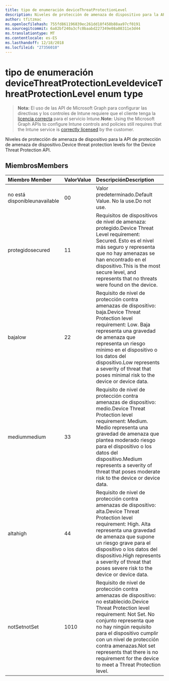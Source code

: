 ```yaml
---
title: tipo de enumeración deviceThreatProtectionLevel
description: Niveles de protección de amenaza de dispositivo para la API de protección de amenaza de dispositivo.
author: tfitzmac
ms.openlocfilehash: 755fd861196839ec261dd18f458b88aa97cf0191
ms.sourcegitcommit: 6a82bf240a3cfc0baabd227349e08a08311e3d44
ms.translationtype: MT
ms.contentlocale: es-ES
ms.lasthandoff: 12/18/2018
ms.locfileid: "27356010"
---
```

# <a name="devicethreatprotectionlevel-enum-type"></a><span data-ttu-id="4e437-103">tipo de enumeración deviceThreatProtectionLevel</span><span class="sxs-lookup"><span data-stu-id="4e437-103">deviceThreatProtectionLevel enum type</span></span>

> <span data-ttu-id="4e437-104">**Nota:** El uso de las API de Microsoft Graph para configurar las directivas y los controles de Intune requiere que el cliente tenga la [licencia correcta](https://go.microsoft.com/fwlink/?linkid=839381) para el servicio Intune.</span><span class="sxs-lookup"><span data-stu-id="4e437-104">**Note:** Using the Microsoft Graph APIs to configure Intune controls and policies still requires that the Intune service is [correctly licensed](https://go.microsoft.com/fwlink/?linkid=839381) by the customer.</span></span>

<span data-ttu-id="4e437-105">Niveles de protección de amenaza de dispositivo para la API de protección de amenaza de dispositivo.</span><span class="sxs-lookup"><span data-stu-id="4e437-105">Device threat protection levels for the Device Threat Protection API.</span></span>
## <a name="members"></a><span data-ttu-id="4e437-106">Miembros</span><span class="sxs-lookup"><span data-stu-id="4e437-106">Members</span></span>
|<span data-ttu-id="4e437-107">Miembro	</span><span class="sxs-lookup"><span data-stu-id="4e437-107">Member</span></span>|<span data-ttu-id="4e437-108">Valor</span><span class="sxs-lookup"><span data-stu-id="4e437-108">Value</span></span>|<span data-ttu-id="4e437-109">Descripción</span><span class="sxs-lookup"><span data-stu-id="4e437-109">Description</span></span>|
|:---|:---|:---|
|<span data-ttu-id="4e437-110">no está disponible</span><span class="sxs-lookup"><span data-stu-id="4e437-110">unavailable</span></span>|<span data-ttu-id="4e437-111">0</span><span class="sxs-lookup"><span data-stu-id="4e437-111">0</span></span>|<span data-ttu-id="4e437-112">Valor predeterminado.</span><span class="sxs-lookup"><span data-stu-id="4e437-112">Default Value.</span></span> <span data-ttu-id="4e437-113">No la use.</span><span class="sxs-lookup"><span data-stu-id="4e437-113">Do not use.</span></span>|
|<span data-ttu-id="4e437-114">protegido</span><span class="sxs-lookup"><span data-stu-id="4e437-114">secured</span></span>|<span data-ttu-id="4e437-115">1</span><span class="sxs-lookup"><span data-stu-id="4e437-115">1</span></span>|<span data-ttu-id="4e437-116">Requisitos de dispositivos de nivel de amenaza: protegido.</span><span class="sxs-lookup"><span data-stu-id="4e437-116">Device Threat Level requirement: Secured.</span></span> <span data-ttu-id="4e437-117">Esto es el nivel más seguro y representa que no hay amenazas se han encontrado en el dispositivo.</span><span class="sxs-lookup"><span data-stu-id="4e437-117">This is the most secure level, and represents that no threats were found on the device.</span></span>|
|<span data-ttu-id="4e437-118">baja</span><span class="sxs-lookup"><span data-stu-id="4e437-118">low</span></span>|<span data-ttu-id="4e437-119">2</span><span class="sxs-lookup"><span data-stu-id="4e437-119">2</span></span>|<span data-ttu-id="4e437-120">Requisito de nivel de protección contra amenazas de dispositivo: baja.</span><span class="sxs-lookup"><span data-stu-id="4e437-120">Device Threat Protection level requirement: Low.</span></span> <span data-ttu-id="4e437-121">Baja representa una gravedad de amenaza que representa un riesgo mínimo en el dispositivo o los datos del dispositivo.</span><span class="sxs-lookup"><span data-stu-id="4e437-121">Low represents a severity of threat that poses minimal risk to the device or device data.</span></span>|
|<span data-ttu-id="4e437-122">medium</span><span class="sxs-lookup"><span data-stu-id="4e437-122">medium</span></span>|<span data-ttu-id="4e437-123">3</span><span class="sxs-lookup"><span data-stu-id="4e437-123">3</span></span>|<span data-ttu-id="4e437-124">Requisito de nivel de protección contra amenazas de dispositivo: medio.</span><span class="sxs-lookup"><span data-stu-id="4e437-124">Device Threat Protection level requirement: Medium.</span></span> <span data-ttu-id="4e437-125">Medio representa una gravedad de amenaza que plantea moderado riesgo para el dispositivo o los datos del dispositivo.</span><span class="sxs-lookup"><span data-stu-id="4e437-125">Medium represents a severity of threat that poses moderate risk to the device or device data.</span></span>|
|<span data-ttu-id="4e437-126">alta</span><span class="sxs-lookup"><span data-stu-id="4e437-126">high</span></span>|<span data-ttu-id="4e437-127">4</span><span class="sxs-lookup"><span data-stu-id="4e437-127">4</span></span>|<span data-ttu-id="4e437-128">Requisito de nivel de protección contra amenazas de dispositivo: alta.</span><span class="sxs-lookup"><span data-stu-id="4e437-128">Device Threat Protection level requirement: High.</span></span> <span data-ttu-id="4e437-129">Alta representa una gravedad de amenaza que supone un riesgo grave para el dispositivo o los datos del dispositivo.</span><span class="sxs-lookup"><span data-stu-id="4e437-129">High represents a severity of threat that poses severe risk to the device or device data.</span></span>|
|<span data-ttu-id="4e437-130">notSet</span><span class="sxs-lookup"><span data-stu-id="4e437-130">notSet</span></span>|<span data-ttu-id="4e437-131">10</span><span class="sxs-lookup"><span data-stu-id="4e437-131">10</span></span>|<span data-ttu-id="4e437-132">Requisito de nivel de protección contra amenazas de dispositivo: no establecido.</span><span class="sxs-lookup"><span data-stu-id="4e437-132">Device Threat Protection level requirement: Not Set.</span></span> <span data-ttu-id="4e437-133">No conjunto representa que no hay ningún requisito para el dispositivo cumplir con un nivel de protección contra amenazas.</span><span class="sxs-lookup"><span data-stu-id="4e437-133">Not set represents that there is no requirement for the device to meet a Threat Protection level.</span></span>|




